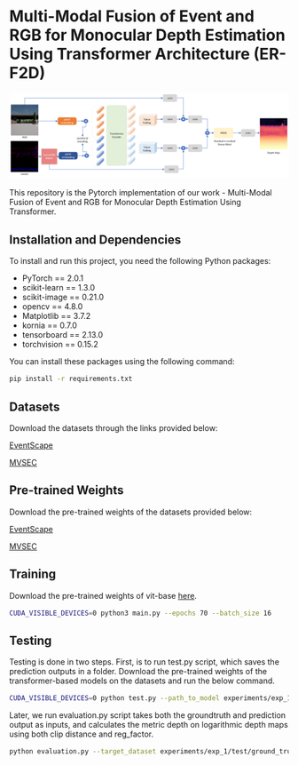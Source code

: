 # Multi-Modal Fusion of Event and RGB for Monocular Depth Estimation Using Transformer Architecture (ER-F2D)
<p>
<img src="img/model_architecture.png" width="900">
</p>
This repository is the Pytorch implementation of our work - Multi-Modal Fusion of Event and RGB for Monocular Depth Estimation Using Transformer.


## Installation and Dependencies

To install and run this project, you need the following Python packages:

- PyTorch == 2.0.1
- scikit-learn == 1.3.0
- scikit-image == 0.21.0
- opencv == 4.8.0
- Matplotlib == 3.7.2
- kornia == 0.7.0
- tensorboard == 2.13.0
- torchvision == 0.15.2

You can install these packages using the following command:

```bash
pip install -r requirements.txt
```
## Datasets 
Download the datasets through the links provided below:

[EventScape](https://github.com/uzh-rpg/rpg_ramnet#eventscape)

[MVSEC](https://daniilidis-group.github.io/mvsec/download/)

## Pre-trained Weights
Download the pre-trained weights of the datasets provided below:

[EventScape](https://github.com/anusha-devulapally/ER-F2D/releases/download/v.01/eventscape_model_best.pth.tar)

[MVSEC](https://github.com/anusha-devulapally/ER-F2D/releases/download/v.01/model_best.pth.tar)
## Training
Download the pre-trained weights of vit-base [here](https://github.com/anusha-devulapally/ER-F2D/releases/download/v.01/pretrained_weights_updated_from_vitbase.pth).
```bash
CUDA_VISIBLE_DEVICES=0 python3 main.py --epochs 70 --batch_size 16
```
## Testing
Testing is done in two steps. First, is to run test.py script, which saves the prediction outputs in a folder. 
Download the pre-trained weights of the transformer-based models on the datasets and run the below command.
```bash
CUDA_VISIBLE_DEVICES=0 python test.py --path_to_model experiments/exp_1/checkpoints/model_best.pth.tar --output_folder experiments/exp_1/test/ --data_folder test 
```
Later, we run evaluation.py script takes both the groundtruth and prediction output as inputs, and calculates the metric depth on logarithmic depth maps using both clip distance and reg_factor. 
```bash
python evaluation.py --target_dataset experiments/exp_1/test/ground_truth/npy/gt/ --predictions_dataset experiments/exp_1/test/npy/depth/ --clip_distance 80 --reg_factor 3.70378
```

